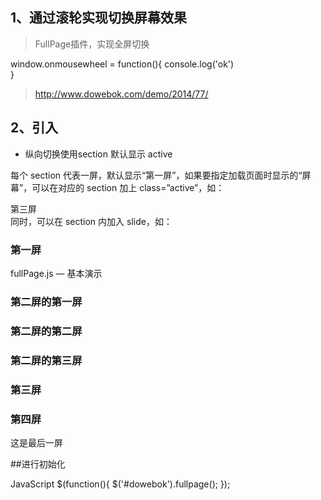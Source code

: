 ## 1、通过滚轮实现切换屏幕效果
> FullPage插件，实现全屏切换

window.onmousewheel = function(){
	console.log('ok')	
}

>http://www.dowebok.com/demo/2014/77/

## 2、引入

<link rel="stylesheet" href="http://cdn.dowebok.com/77/css/jquery.fullPage.css">
<script src="http://cdn.staticfile.org/jquery/1.8.3/jquery.min.js"></script>
<script src="http://cdn.dowebok.com/77/js/jquery.fullPage.min.js"></script>

- 纵向切换使用section  默认显示 active


每个 section 代表一屏，默认显示“第一屏”，如果要指定加载页面时显示的“屏幕”，可以在对应的 section 加上 class=”active”，如：

<div class="section active">第三屏</div>
同时，可以在 section 内加入 slide，如：

<div id="dowebok">
	<div class="section">
		<h3>第一屏</h3>
		<p>fullPage.js — 基本演示</p>
	</div>
	<div class="section">
		<div class="slide"><h3>第二屏的第一屏</h3></div>
		<div class="slide"><h3>第二屏的第二屏</h3></div>
		<div class="slide"><h3>第二屏的第三屏</h3></div>
	</div>
	<div class="section">
		<h3>第三屏</h3>
	</div>
	<div class="section">
		<h3>第四屏</h3>
		<p>这是最后一屏</p>
	</div>
</div>



##进行初始化

JavaScript
$(function(){
    $('#dowebok').fullpage();
});


